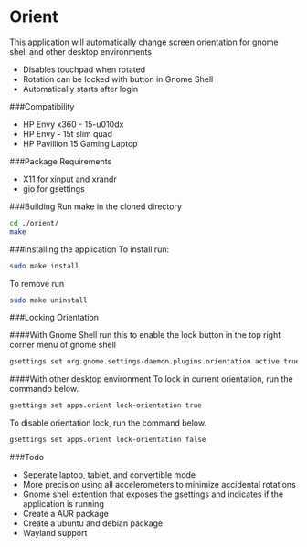 # Orient
This application will automatically change screen orientation for gnome shell and other desktop environments
* Disables touchpad when rotated
* Rotation can be locked with button in Gnome Shell
* Automatically starts after login

###Compatibility
* HP Envy x360 - 15-u010dx
* HP Envy - 15t slim quad
* HP Pavillion 15 Gaming Laptop

###Package Requirements
* X11 for xinput and xrandr
* gio for gsettings

###Building
Run make in the cloned directory
````bash
cd ./orient/
make

````

###Installing the application
To install run:
````bash
sudo make install

````

To remove run
````bash
sudo make uninstall

````

###Locking Orientation

####With Gnome Shell
run this to enable the lock button in the top right corner menu of gnome shell
````bash
gsettings set org.gnome.settings-daemon.plugins.orientation active true
````

####With other desktop environment
To lock in current orientation, run the commando below.
````bash
gsettings set apps.orient lock-orientation true

````

To disable orientation lock, run the command below.
````bash
gsettings set apps.orient lock-orientation false

````

###Todo
* Seperate laptop, tablet, and convertible mode
* More precision using all accelerometers to minimize accidental rotations
* Gnome shell extention that exposes the gsettings and indicates if the
  application is running
* Create a AUR package
* Create a ubuntu and debian package
* Wayland support
